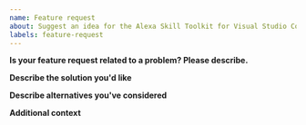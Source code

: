 ```yaml
---
name: Feature request
about: Suggest an idea for the Alexa Skill Toolkit for Visual Studio Code
labels: feature-request
---
```


**Is your feature request related to a problem? Please describe.**

<!-- A clear and concise description of what the problem is.  -->

**Describe the solution you'd like**

<!-- A clear and concise description of what you want to happen. -->

**Describe alternatives you've considered**

<!-- A clear and concise description of any alternative solutions or features you've considered. -->

**Additional context**

<!-- Add any other context or screenshots about the feature request here. -->
